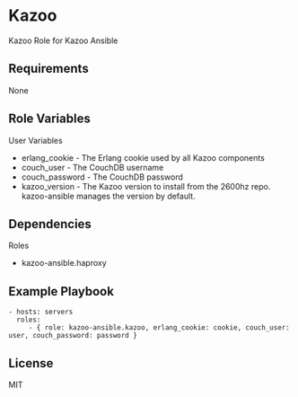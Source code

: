 Kazoo
=====

Kazoo Role for Kazoo Ansible

Requirements
------------

None

Role Variables
--------------

User Variables
- erlang_cookie - The Erlang cookie used by all Kazoo components
- couch_user - The CouchDB username
- couch_password - The CouchDB password
- kazoo_version - The Kazoo version to install from the 2600hz repo. kazoo-ansible 
manages the version by default.

Dependencies
------------

Roles
- kazoo-ansible.haproxy

Example Playbook
----------------

    - hosts: servers
      roles:
         - { role: kazoo-ansible.kazoo, erlang_cookie: cookie, couch_user: user, couch_password: password }

License
-------

MIT

